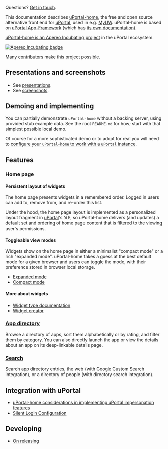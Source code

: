 Questions? [Get in touch][uportal-user@].

This documentation describes [uPortal-home](https://github.com/uPortal-Project/uportal-home), the free and open source alternative front end for [uPortal][], used in e.g. [MyUW](https://it.wisc.edu/services/myuw/). uPortal-home is based on [uPortal App-Framework](https://github.com/uPortal-Project/uportal-app-framework) (which has [its own documentation](http://uportal-project.github.io/uportal-app-framework/)).

[uPortal-home is an Apereo Incubating project](apereo-incubation.md) in the uPortal ecosystem.

[![Apereo Incubating badge](https://www.apereo.org/sites/default/files/Incubation%20Logos/incubating%20w%20logo%2015MAR17.png)](https://www.apereo.org/content/projects-communities)

Many [contributors](contributors.md) make this project possible.

## Presentations and screenshots

+ See [presentations](presentations.md).
+ See [screenshots](screenshots.md).

## Demoing and implementing

You can partially demonstrate `uPortal-home` without a backing server, using provided stub example data. See the root `README.md` for how; start with that simplest possible local demo.

Of course for a more sophisticated demo or to adopt for real you will need to [configure your `uPortal-home` to work with a `uPortal` instance](with-uportal.md).

## Features

### Home page

#### Persistent layout of widgets
The home page presents widgets in a remembered order. Logged in users can add to, remove from, and re-order this list.

Under the hood, the home page layout is implemented as a personalized layout fragment in [uPortal][]'s `DLM`, so uPortal-home delivers (and updates) a
default set and ordering of home page content that is filtered to the viewing user's permissions.

#### Toggleable view modes

Widgets show on the home page in either a minimalist "compact mode" or a rich "expanded mode". uPortal-home takes a guess at the best default mode for a given browser and users can toggle the mode, with their preference stored in browser local storage.

+ [Expanded mode](expanded.md)
+ [Compact mode](compact.md)

#### More about widgets

+ [Widget type documentation](http://uportal-project.github.io/uportal-app-framework/make-a-widget.html)
+ [Widget creator](https://my.wisc.edu/widget-creator/)

### [App directory](app-directory.md)

Browse a directory of apps, sort them alphabetically or by rating, and filter them by category. You can also directly launch the app or view the details about an app on its deep-linkable details page.

### [Search](search.md)

Search app directory entries, the web (with Google Custom Search integration), or a directory of people (with directory search integration).

## Integration with uPortal

+ [uPortal-home considerations in implementing uPortal impersonation features][]
+ [Silent Login Configuration](silent-login.md)

## Developing

+ [On releasing](releasing.md)


[uPortal]: http://jasig.github.io/uPortal/
[uportal-user@]: https://groups.google.com/a/apereo.org/forum/#!forum/uportal-user

[uPortal-home considerations in implementing uPortal impersonation features]: impersonation.md
